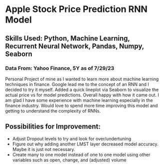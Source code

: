 # Apple Stock Price Prediction RNN Model
## Skills Used: Python, Machine Learning, Recurrent Neural Network, Pandas, Numpy, Seaborn
### Data From: Yahoo Finance, 5Y as of 7/29/23
Personal Project of mine as I wanted to learn more about machine learning techniques in finance.  Google lead me to the concept of an RNN and I decided to try it myself.  Added a quick lineplot via Seaborn to visualize the actual price vs for model predictions.
Overall happy with how it came out.  I am glad I have some experience with machine learning especially in the finance industry.  Would love to spend more time improving this model and getting to understand the complexity of RNNs.

## Possibilities for Improvement:
- Adjust Dropout levels to try and look for over/undertuning
- Figure out why adding another LMST layer decreased model accuracy.  Maybe it is just not necessary.
- Create many to one model instead of one to one model using other variables such as open, change, and (adjusted) volume
